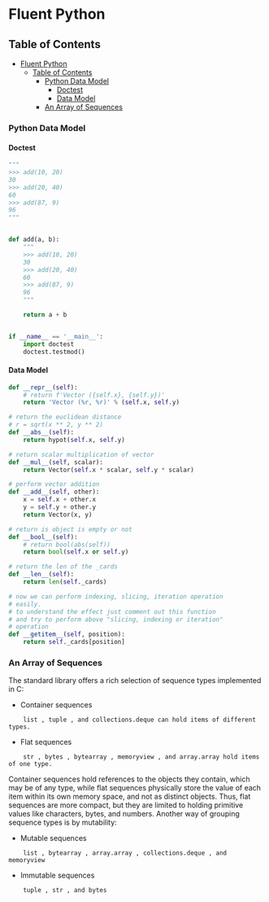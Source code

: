 # Fluent Python

## Table of Contents

- [Fluent Python](#fluent-python)
  - [Table of Contents](#table-of-contents)
    - [Python Data Model](#python-data-model)
      - [Doctest](#doctest)
      - [Data Model](#data-model)
    - [An Array of Sequences](#an-array-of-sequences)

### Python Data Model

#### Doctest

```py
"""
>>> add(10, 20)
30
>>> add(20, 40)
60
>>> add(87, 9)
96
"""


def add(a, b):
    """
    >>> add(10, 20)
    30
    >>> add(20, 40)
    60
    >>> add(87, 9)
    96
    """

    return a + b


if __name__ == '__main__':
    import doctest
    doctest.testmod()
```

#### Data Model

```py
def __repr__(self):
    # return f'Vector ({self.x}, {self.y})'
    return 'Vector (%r, %r)' % (self.x, self.y)

# return the euclidean distance
# r = sqrt(x ** 2, y ** 2)
def __abs__(self):
    return hypot(self.x, self.y)

# return scalar multiplication of vector
def __mul__(self, scalar):
    return Vector(self.x * scalar, self.y * scalar)

# perform vector addition
def __add__(self, other):
    x = self.x + other.x
    y = self.y + other.y
    return Vector(x, y)

# return is object is empty or not
def __bool__(self):
    # return bool(abs(self))
    return bool(self.x or self.y)

# return the len of the _cards
def __len__(self):
    return len(self._cards)

# now we can perform indexing, slicing, iteration operation
# easily.
# to understand the effect just comment out this function
# and try to perform above "slicing, indexing or iteration"
# operation
def __getitem__(self, position):
    return self._cards[position]
```

### An Array of Sequences

The standard library offers a rich selection of sequence types implemented in C:

- Container sequences

```text
    list , tuple , and collections.deque can hold items of different types.
```

- Flat sequences

```text
    str , bytes , bytearray , memoryview , and array.array hold items of one type.
```

Container sequences hold references to the objects they contain, which may be of any
type, while flat sequences physically store the value of each item within its own memory
space, and not as distinct objects. Thus, flat sequences are more compact, but they are
limited to holding primitive values like characters, bytes, and numbers.
Another way of grouping sequence types is by mutability:

- Mutable sequences

```text
    list , bytearray , array.array , collections.deque , and memoryview
```

- Immutable sequences

```text
    tuple , str , and bytes
```
